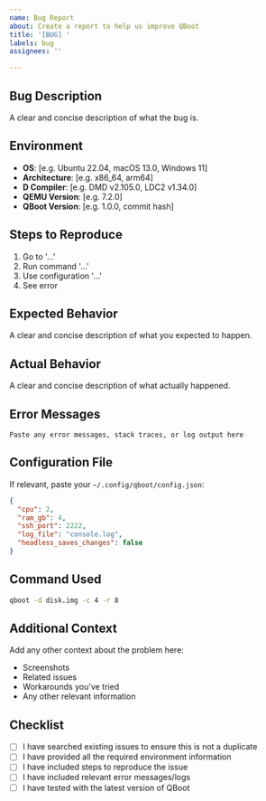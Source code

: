 ```yaml
---
name: Bug Report
about: Create a report to help us improve QBoot
title: '[BUG] '
labels: bug
assignees: ''

---
```


## Bug Description
A clear and concise description of what the bug is.

## Environment
- **OS**: [e.g. Ubuntu 22.04, macOS 13.0, Windows 11]
- **Architecture**: [e.g. x86_64, arm64]
- **D Compiler**: [e.g. DMD v2.105.0, LDC2 v1.34.0]
- **QEMU Version**: [e.g. 7.2.0]
- **QBoot Version**: [e.g. 1.0.0, commit hash]

## Steps to Reproduce
1. Go to '...'
2. Run command '...'
3. Use configuration '...'
4. See error

## Expected Behavior
A clear and concise description of what you expected to happen.

## Actual Behavior
A clear and concise description of what actually happened.

## Error Messages
```
Paste any error messages, stack traces, or log output here
```

## Configuration File
If relevant, paste your `~/.config/qboot/config.json`:
```json
{
  "cpu": 2,
  "ram_gb": 4,
  "ssh_port": 2222,
  "log_file": "console.log",
  "headless_saves_changes": false
}
```

## Command Used
```bash
qboot -d disk.img -c 4 -r 8
```

## Additional Context
Add any other context about the problem here:
- Screenshots
- Related issues
- Workarounds you've tried
- Any other relevant information

## Checklist
- [ ] I have searched existing issues to ensure this is not a duplicate
- [ ] I have provided all the required environment information
- [ ] I have included steps to reproduce the issue
- [ ] I have included relevant error messages/logs
- [ ] I have tested with the latest version of QBoot
